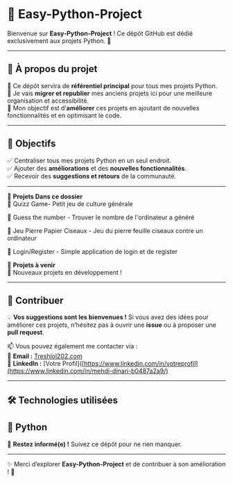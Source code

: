# 🚀 Easy-Python-Project  

Bienvenue sur **Easy-Python-Project** ! Ce dépôt GitHub est dédié exclusivement aux projets Python. 📌  

---

## 📌 À propos du projet  

🔹 Ce dépôt servira de **référentiel principal** pour tous mes projets Python.  
🔹 Je vais **migrer et republier** mes anciens projets ici pour une meilleure organisation et accessibilité.  
🔹 Mon objectif est d’**améliorer** ces projets en ajoutant de nouvelles fonctionnalités et en optimisant le code.  

---

## 🎯 Objectifs  

✅ Centraliser tous mes projets Python en un seul endroit.  
✅ Ajouter des **améliorations** et des **nouvelles fonctionnalités**.  
✅ Recevoir des **suggestions et retours** de la communauté.  

---


📁 **Projets Dans ce dossier**  
🔹 Quizz Game- Petit jeu de culture générale

🔹 Guess the number - Trouver le nombre de l'ordinateur a généré

🔹 Jeu Pierre Papier Ciseaux - Jeu du pierre feuille ciseaux contre un ordinateur

🔹 Login/Register - Simple application de login et de register


📁 **Projets à venir**  
🔹 Nouveaux projets en développement !  

---

## 🤝 Contribuer  

💡 **Vos suggestions sont les bienvenues !** Si vous avez des idées pour améliorer ces projets, n’hésitez pas à ouvrir une **issue** ou à proposer une **pull request**.  

📫 Vous pouvez également me contacter via :  
📧 **Email :** [Treshlol202.com](mailto:treshlol202@gmail.com)  
📌 **LinkedIn :** [Votre Profil]([https://www.linkedin.com/in/votreprofil](https://www.linkedin.com/in/mehdi-dinari-b0487a2a9/)  

---

## 🛠️ Technologies utilisées  

🐍 **Python**  
---


🔔 **Restez informé(e) !** Suivez ce dépôt pour ne rien manquer.  

---

✨ Merci d’explorer **Easy-Python-Project** et de contribuer à son amélioration ! 🚀  
